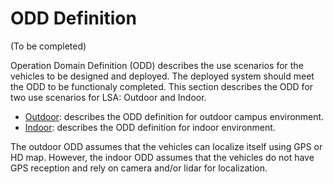 # ODD Definition

(To be completed)

Operation Domain Definition (ODD) describes the use scenarios for the vehicles to be designed and deployed. The deployed system should meet the ODD to be functionaly completed. This section describes the ODD for two use scenarios for LSA: Outdoor and Indoor. 

- [Outdoor](outdoor/index.md): describes the ODD definition for outdoor campus environment.
- [Indoor](indoors/index.md): describes the ODD definition for indoor environment.

The outdoor ODD assumes that the vehicles can localize itself using GPS or HD map. However, the indoor ODD assumes that the vehicles do not have GPS reception and rely on camera and/or lidar for localization.


